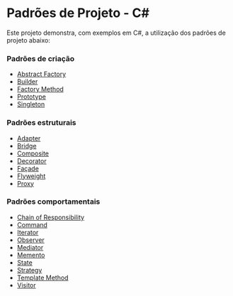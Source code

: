 # Padrões de Projeto - C#

Este projeto demonstra, com exemplos em C#, a utilização dos padrões de projeto abaixo:

### Padrões de criação
  - [Abstract Factory][pgfactory]
  - [Builder][pgbuilder]
  - [Factory Method][pgfactorymethod]
  - [Prototype][pgprototype]
  - [Singleton][pgsingleton]

### Padrões estruturais
- [Adapter][pgadapter]
- [Bridge][pgbridge]
- [Composite][pgcomposite]
- [Decorator][pgdecorator]
- [Façade][pgfacade]
- [Flyweight][pgflyweight]
- [Proxy][pgproxy]

### Padrões comportamentais
- [Chain of Responsibility][pgchain]
- [Command][pgcommand]
- [Iterator][pgiterator]
- [Observer][pgobserver]
- [Mediator][pgmediator]
- [Memento][pgmemento]
- [State][pgstate]
- [Strategy][pgstrategy]
- [Template Method][pgtemplatemethod]
- [Visitor][pgvisitor]
  
[pgfactory]:<./factory.md>
[pgbuilder]:<./builder.md>
[pgadapter]:<./adapter.md>
[pgcommand]:<./command.md>
[pgfacade]:<./facade.md>
[pgstrategy]:<./strategy.md>
[pgproxy]:<./proxy.md>
[pgbridge]:<./bridge.md>
[pgobserver]:<./observer.md>
[pgprototype]:<./prototype.md>
[pgsingleton]:<./singleton.md>
[pgcomposite]:<./composite.md>
[pgdecorator]:<./decorator.md>
[pgflyweight]:<./flyweight.md>
[pgiterator]:<./iterator.md>
[pgmemento]:<./memento.md>
[pgstate]:<./state.md>
[pgvisitor]:<./visitor.md>
[pgtemplatemethod]:<./templatemethod.md>
[pgchain]:<./chain.md>
[pgmediator]:<./mediator.md>
[pgfactorymethod]:<./factorymethod.md>
